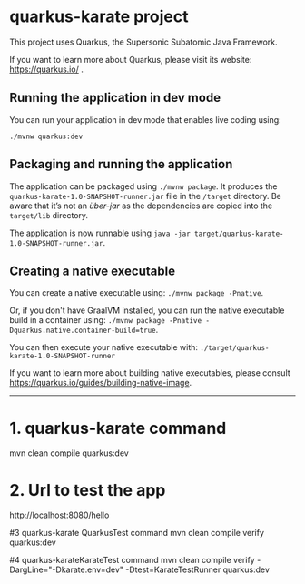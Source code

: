 # quarkus-karate project

This project uses Quarkus, the Supersonic Subatomic Java Framework.

If you want to learn more about Quarkus, please visit its website: https://quarkus.io/ .

## Running the application in dev mode

You can run your application in dev mode that enables live coding using:
```
./mvnw quarkus:dev
```

## Packaging and running the application

The application can be packaged using `./mvnw package`.
It produces the `quarkus-karate-1.0-SNAPSHOT-runner.jar` file in the `/target` directory.
Be aware that it’s not an _über-jar_ as the dependencies are copied into the `target/lib` directory.

The application is now runnable using `java -jar target/quarkus-karate-1.0-SNAPSHOT-runner.jar`.

## Creating a native executable

You can create a native executable using: `./mvnw package -Pnative`.

Or, if you don't have GraalVM installed, you can run the native executable build in a container using: `./mvnw package -Pnative -Dquarkus.native.container-build=true`.

You can then execute your native executable with: `./target/quarkus-karate-1.0-SNAPSHOT-runner`

If you want to learn more about building native executables, please consult https://quarkus.io/guides/building-native-image.



--------------------------------------------------

# 1. quarkus-karate command
mvn clean compile quarkus:dev 

# 2. Url to test the app
http://localhost:8080/hello

#3 quarkus-karate QuarkusTest command
mvn clean compile verify quarkus:dev 

#4 quarkus-karateKarateTest command
mvn clean compile verify -DargLine="-Dkarate.env=dev" -Dtest=KarateTestRunner quarkus:dev